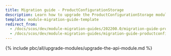 ```yaml
---
title: Migration guide - ProductConfigurationStorage
description: Learn how to upgrade the ProductConfigurationStorage module to a newer version.
template: module-migration-guide-template
redirect_from:
  - /docs/scos/dev/module-migration-guides/202200.0/migration-guide-productconfigurationstorage.html
  - /docs/scos/dev/module-migration-guides/migration-guide-productconfigurationstorage.html
---
```


{% include pbc/all/upgrade-modules/upgrade-the-api-module.md %} <!-- To edit, see /_includes/pbc/all/upgrade-modules/upgrade-the-api-module.md -->
